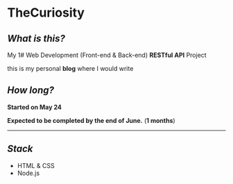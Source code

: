 # TheCuriosity
## *What is this?*

My 1# Web Development (Front-end & Back-end) **RESTful API** Project

this is my personal **blog** where I would write

## *How long?*  
 **Started on May 24**
 
 **Expected to be completed by the end of June.**
 (**1 months**)

---

## *Stack*

- HTML & CSS
- Node.js
